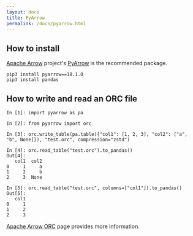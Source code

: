 ```yaml
---
layout: docs
title: PyArrow
permalink: /docs/pyarrow.html
---
```


## How to install

[Apache Arrow](https://arrow.apache.org) project's [PyArrow](https://pypi.org/project/pyarrow/) is the recommended package.

```
pip3 install pyarrow==18.1.0
pip3 install pandas
```

## How to write and read an ORC file

```
In [1]: import pyarrow as pa

In [2]: from pyarrow import orc

In [3]: orc.write_table(pa.table({"col1": [1, 2, 3], "col2": ["a", "b", None]}), "test.orc", compression="zstd")

In [4]: orc.read_table("test.orc").to_pandas()
Out[4]:
   col1  col2
0     1     a
1     2     b
2     3  None

In [5]: orc.read_table("test.orc", columns=["col1"]).to_pandas()
Out[5]:
   col1
0     1
1     2
2     3
```

[Apache Arrow ORC](https://arrow.apache.org/docs/python/orc.html) page provides more information.

